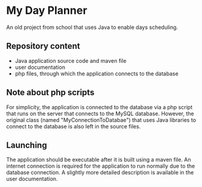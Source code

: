 # My Day Planner
An old project from school that uses Java to enable days scheduling.

## Repository content
* Java application source code and maven file
* user documentation
* php files, through which the application connects to the database

## Note about php scripts
For simplicity, the application is connected to the database via a php script that runs on the server that connects to the MySQL database. However, the original class (named "MyConnectionToDatabae") that uses Java libraries to connect to the database is also left in the source files.

## Launching
The application should be executable after it is built using a maven file. An internet connection is required for the application to run normally due to the database connection. A slightly more detailed description is available in the user documentation.
